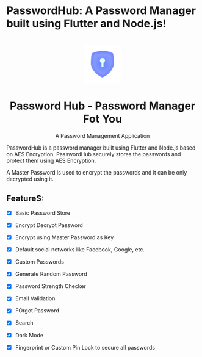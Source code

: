 # PasswordHub: A Password Manager built using Flutter and Node.js!


#
<p align="center">
<img src="https://github.com/AnuraghSarkar/Password-Hub/blob/master/client/assets/logo/logo.svg" width="20%">
<h1 align="center">
    Password Hub - Password Manager Fot You
  </h1>
  
<p align="center">A Password Management Application</p>
</p>

PasswordHub is a password manager built using Flutter and Node.js based on AES Encryption. PasswordHub securely stores the passwords and protect them using AES Encryption.



A Master Password is used to encrypt the passwords and it can be only decrypted using it.



## FeatureS:



- [x] Basic Password Store

- [x] Encrypt Decrypt Password

- [x] Encrypt using Master Password as Key

- [x] Default social networks like Facebook, Google, etc.

- [x] Custom Passwords

- [x] Generate Random Password

- [x] Password Strength Checker

- [x] Email Validation
 
- [x] FOrgot Password

- [x] Search

- [x] Dark Mode


- [x] Fingerprint or Custom Pin Lock to secure all passwords
